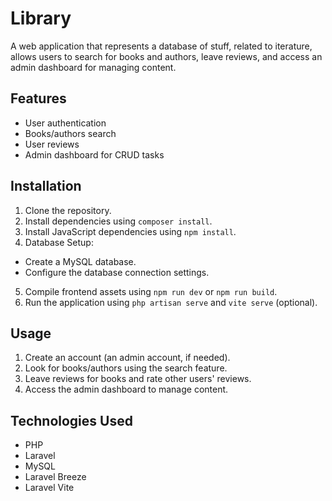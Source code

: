 # Library
A web application that represents a database of stuff, related to iterature, allows users to search for books and authors, leave reviews, and access an admin dashboard for managing content.

## Features

- User authentication
- Books/authors search
- User reviews
- Admin dashboard for CRUD tasks

## Installation

1. Clone the repository.
2. Install dependencies using `composer install`.
3. Install JavaScript dependencies using `npm install`.
4. Database Setup: 
- Create a MySQL database.
- Configure the database connection settings.
5. Compile frontend assets using `npm run dev` or `npm run build`.
6. Run the application using `php artisan serve` and `vite serve` (optional).

## Usage

1. Create an account (an admin account, if needed).
2. Look for books/authors using the search feature.
3. Leave reviews for books and rate other users' reviews.
4. Access the admin dashboard to manage content.

## Technologies Used

- PHP
- Laravel
- MySQL
- Laravel Breeze
- Laravel Vite
